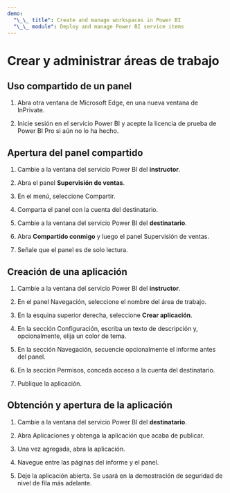 ```yaml
---
demo:
  "\_\_ title": Create and manage workspaces in Power BI
  "\_\_ module": Deploy and manage Power BI service items
---
```


# Crear y administrar áreas de trabajo

## Uso compartido de un panel

1. Abra otra ventana de Microsoft Edge, en una nueva ventana de InPrivate.

1. Inicie sesión en el servicio Power BI y acepte la licencia de prueba de Power BI Pro si aún no lo ha hecho.

## Apertura del panel compartido

1. Cambie a la ventana del servicio Power BI del **instructor**.

1. Abra el panel **Supervisión de ventas**.

1. En el menú, seleccione Compartir.

1. Comparta el panel con la cuenta del destinatario.

1. Cambie a la ventana del servicio Power BI del **destinatario**.

1. Abra **Compartido conmigo** y luego el panel Supervisión de ventas.

1. Señale que el panel es de solo lectura.

## Creación de una aplicación

1. Cambie a la ventana del servicio Power BI del **instructor**.

1. En el panel Navegación, seleccione el nombre del área de trabajo.

1. En la esquina superior derecha, seleccione **Crear aplicación**.

1. En la sección Configuración, escriba un texto de descripción y, opcionalmente, elija un color de tema.

1. En la sección Navegación, secuencie opcionalmente el informe antes del panel.

1. En la sección Permisos, conceda acceso a la cuenta del destinatario.

1. Publique la aplicación.

## Obtención y apertura de la aplicación

1. Cambie a la ventana del servicio Power BI del **destinatario**.

1. Abra Aplicaciones y obtenga la aplicación que acaba de publicar.

1. Una vez agregada, abra la aplicación.

1. Navegue entre las páginas del informe y el panel.

1. Deje la aplicación abierta. Se usará en la demostración de seguridad de nivel de fila más adelante.
